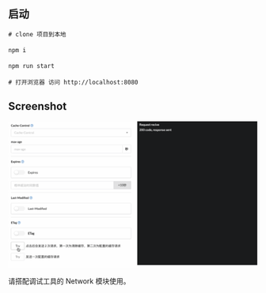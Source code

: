 ## 启动

```shell
# clone 项目到本地

npm i

npm run start

# 打开浏览器 访问 http://localhost:8080

```

## Screenshot

![](./sample.gif)

请搭配调试工具的 Network 模块使用。

